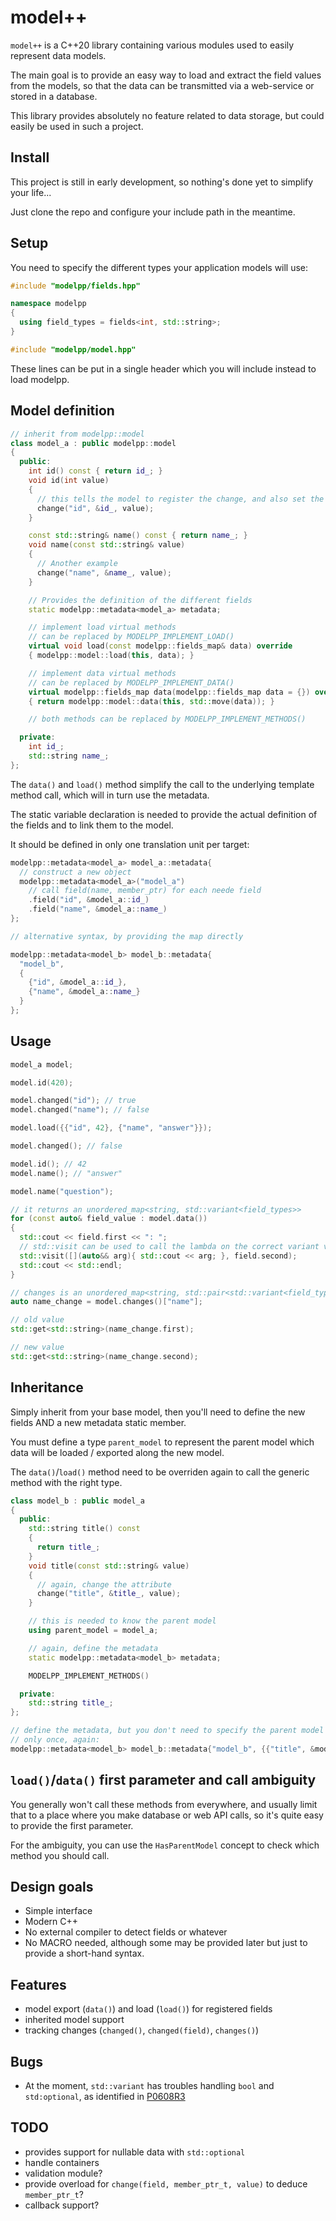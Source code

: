 # model++

`model++` is a C++20 library containing various modules used to easily represent data models.

The main goal is to provide an easy way to load and extract the field values
from the models, so that the data can be transmitted via a web-service or
stored in a database.

This library provides absolutely no feature related to data storage, but could
easily be used in such a project.

## Install

This project is still in early development, so nothing's done yet to simplify
your life...

Just clone the repo and configure your include path in the meantime.

## Setup

You need to specify the different types your application models will use:

```c++
#include "modelpp/fields.hpp"

namespace modelpp
{
  using field_types = fields<int, std::string>;
}

#include "modelpp/model.hpp"
```

These lines can be put in a single header which you will include instead to load
modelpp.

## Model definition

```c++
// inherit from modelpp::model
class model_a : public modelpp::model
{
  public:
    int id() const { return id_; }
    void id(int value)
    {
      // this tells the model to register the change, and also set the new value
      change("id", &id_, value);
    }

    const std::string& name() const { return name_; }
    void name(const std::string& value)
    {
      // Another example
      change("name", &name_, value);
    }

    // Provides the definition of the different fields
    static modelpp::metadata<model_a> metadata;

    // implement load virtual methods
    // can be replaced by MODELPP_IMPLEMENT_LOAD()
    virtual void load(const modelpp::fields_map& data) override
    { modelpp::model::load(this, data); }

    // implement data virtual methods
    // can be replaced by MODELPP_IMPLEMENT_DATA()
    virtual modelpp::fields_map data(modelpp::fields_map data = {}) override
    { return modelpp::model::data(this, std::move(data)); }

    // both methods can be replaced by MODELPP_IMPLEMENT_METHODS()

  private:
    int id_;
    std::string name_;
};
```

The `data()` and `load()` method simplify the call to the underlying template
method call, which will in turn use the metadata.

The static variable declaration is needed to provide the actual definition of
the fields and to link them to the model.

It should be defined in only one translation unit per target:

```c++
modelpp::metadata<model_a> model_a::metadata{
  // construct a new object
  modelpp::metadata<model_a>("model_a")
    // call field(name, member_ptr) for each neede field
    .field("id", &model_a::id_)
    .field("name", &model_a::name_)
};

// alternative syntax, by providing the map directly

modelpp::metadata<model_b> model_b::metadata{
  "model_b",
  {
    {"id", &model_a::id_},
    {"name", &model_a::name_}
  }
};
```

## Usage

```c++
model_a model;

model.id(420);

model.changed("id"); // true
model.changed("name"); // false

model.load({{"id", 42}, {"name", "answer"}});

model.changed(); // false

model.id(); // 42
model.name(); // "answer"

model.name("question");

// it returns an unordered_map<string, std::variant<field_types>>
for (const auto& field_value : model.data())
{
  std::cout << field.first << ": ";
  // std::visit can be used to call the lambda on the correct variant value
  std::visit([](auto&& arg){ std::cout << arg; }, field.second);
  std::cout << std::endl;
}

// changes is an unordered_map<string, std::pair<std::variant<field_types std::variant<field_types>>>>
auto name_change = model.changes()["name"];

// old value
std::get<std::string>(name_change.first);

// new value
std::get<std::string>(name_change.second);
```

## Inheritance

Simply inherit from your base model, then you'll need to define the new fields
AND a new metadata static member.

You must define a type `parent_model` to represent the parent model which data
will be loaded / exported along the new model.

The `data()`/`load()` method need to be overriden again to call the generic
method with the right type.

```c++
class model_b : public model_a
{
  public:
    std::string title() const
    {
      return title_;
    }
    void title(const std::string& value)
    {
      // again, change the attribute
      change("title", &title_, value);
    }

    // this is needed to know the parent model
    using parent_model = model_a;

    // again, define the metadata
    static modelpp::metadata<model_b> metadata;

    MODELPP_IMPLEMENT_METHODS()

  private:
    std::string title_;
};

// define the metadata, but you don't need to specify the parent model fields
// only once, again:
modelpp::metadata<model_b> model_b::metadata{"model_b", {{"title", &model_b::title_}}};
```

## `load()`/`data()` first parameter and call ambiguity

You generally won't call these methods from everywhere, and usually limit that
to a place where you make database or web API calls, so it's quite easy
to provide the first parameter.

For the ambiguity, you can use the `HasParentModel` concept to check which
method you should call.

## Design goals

- Simple interface
- Modern C++
- No external compiler to detect fields or whatever
- No MACRO needed, although some may be provided later but just to provide a
  short-hand syntax.

## Features

- model export (`data()`) and load (`load()`) for registered fields
- inherited model support
- tracking changes (`changed()`, `changed(field)`, `changes()`)

## Bugs

- At the moment, `std::variant` has troubles handling `bool` and `std:optional`,
  as identified in [P0608R3](www.open-std.org/jtc1/sc22/wg21/docs/papers/2018/p0608r3.html)

## TODO

- provides support for nullable data with `std::optional`
- handle containers
- validation module?
- provide overload for `change(field, member_ptr_t, value)` to deduce `member_ptr_t`?
- callback support?
